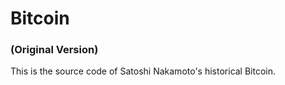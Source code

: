 # Bitcoin 
### (Original Version)

This is the source code of Satoshi Nakamoto's historical Bitcoin.
